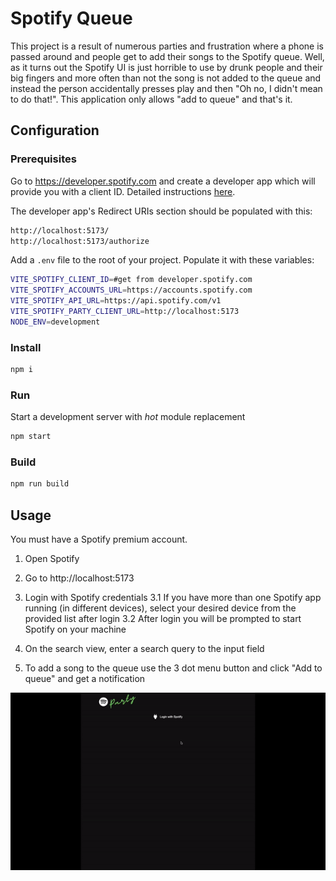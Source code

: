 # Spotify Queue

This project is a result of numerous parties and frustration where a phone is passed around and people get to add their songs to the Spotify queue. Well, as it turns out the Spotify UI is just horrible to use by drunk people and their big fingers and more often than not the song is not added to the queue and instead the person accidentally presses play and then "Oh no, I didn't mean to do that!". This application only allows "add to queue" and that's it.

## Configuration

### Prerequisites

Go to https://developer.spotify.com and create a developer app which will provide you with a client ID. Detailed instructions [here](https://developer.spotify.com/documentation/web-api/tutorials/getting-started#create-an-app).

The developer app's Redirect URIs section should be populated with this:

```bash
http://localhost:5173/
http://localhost:5173/authorize
```

Add a `.env` file to the root of your project. Populate it with these variables:

```bash
VITE_SPOTIFY_CLIENT_ID=#get from developer.spotify.com
VITE_SPOTIFY_ACCOUNTS_URL=https://accounts.spotify.com
VITE_SPOTIFY_API_URL=https://api.spotify.com/v1
VITE_SPOTIFY_PARTY_CLIENT_URL=http://localhost:5173
NODE_ENV=development
```

### Install

```bash
npm i
```

### Run

Start a development server with _hot_ module replacement

```bash
npm start
```

### Build

```bash
npm run build
```

## Usage

You must have a Spotify premium account.

1. Open Spotify
2. Go to http://localhost:5173
3. Login with Spotify credentials
   3.1 If you have more than one Spotify app running (in different devices), select your desired device from the provided list after login
   3.2 After login you will be prompted to start Spotify on your machine

4. On the search view, enter a search query to the input field
5. To add a song to the queue use the 3 dot menu button and click "Add to queue" and get a notification

![Add to queue GIF](addtoqueue.gif)
